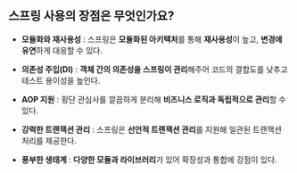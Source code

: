## 스프링 사용의 장점은 무엇인가요?

- **모듈화와 재사용성** : 스프링은 **모듈화된 아키텍처**를 통해 **재사용성**이 높고, **변경에 유연**하게 대응할 수 있다.

- **의존성 주입(DI)** : **객체 간의 의존성을 스프링이 관리**해주어 코드의 결합도를 낮추고 테스트 용이성을 높인다.
- **AOP 지원** : 횡단 관심사를 깔끔하게 분리해 **비즈니스 로직과 독립적으로 관리**할 수 있다.
- **강력한 트랜잭션 관리** : 스프링은 **선언적 트랜잭션 관리**를 지원해 일관된 트랜잭션 처리를 제공한다.
- **풍부한 생태계** : **다양한 모듈과 라이브러리**가 있어 확장성과 통합에 강점이 있다.
